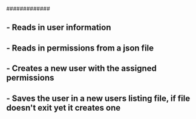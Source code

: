 #############
## - Reads in user information
## - Reads in permissions from a json file
## - Creates a new user with the assigned permissions
## - Saves the user in a new users listing file, if file doesn't exit yet it creates one

 
